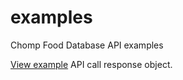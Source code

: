 # examples
Chomp Food Database API examples

[View example](https://raw.githubusercontent.com/chompfoods/examples/master/response-object.json) API call response object.
